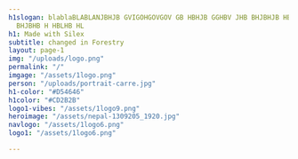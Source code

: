 ```yaml
---
h1slogan: blablaBLABLANJBHJB GVIGOHGOVGOV GB HBHJB GGHBV JHB BHJBHJB HBHJ BHJLBHJB
  BHJBHB H HBLHB HL
h1: Made with Silex
subtitle: changed in Forestry
layout: page-1
img: "/uploads/logo.png"
permalink: "/"
imgage: "/assets/1logo.png"
person: "/uploads/portrait-carre.jpg"
h1-color: "#D54646"
h1color: "#CD2B2B"
logo1-vibes: "/assets/1logo9.png"
heroimage: "/assets/nepal-1309205_1920.jpg"
navlogo: "/assets/1logo6.png"
logo1: "/assets/1logo6.png"

---
```

